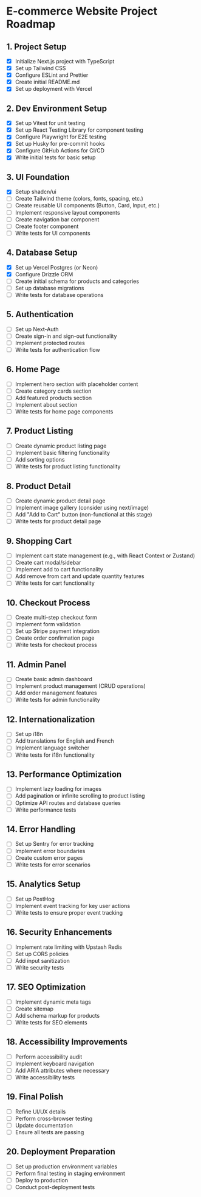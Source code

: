 # E-commerce Website Project Roadmap

## 1. Project Setup

- [x] Initialize Next.js project with TypeScript
- [x] Set up Tailwind CSS
- [x] Configure ESLint and Prettier
- [x] Create initial README.md
- [x] Set up deployment with Vercel

## 2. Dev Environment Setup

- [x] Set up Vitest for unit testing
- [x] Set up React Testing Library for component testing
- [x] Configure Playwright for E2E testing
- [x] Set up Husky for pre-commit hooks
- [x] Configure GitHub Actions for CI/CD
- [x] Write initial tests for basic setup

## 3. UI Foundation

- [x] Setup shadcn/ui
- [ ] Create Tailwind theme (colors, fonts, spacing, etc.)
- [ ] Create reusable UI components (Button, Card, Input, etc.)
- [ ] Implement responsive layout components
- [ ] Create navigation bar component
- [ ] Create footer component
- [ ] Write tests for UI components

## 4. Database Setup

- [x] Set up Vercel Postgres (or Neon)
- [x] Configure Drizzle ORM
- [ ] Create initial schema for products and categories
- [ ] Set up database migrations
- [ ] Write tests for database operations

## 5. Authentication

- [ ] Set up Next-Auth
- [ ] Create sign-in and sign-out functionality
- [ ] Implement protected routes
- [ ] Write tests for authentication flow

## 6. Home Page

- [ ] Implement hero section with placeholder content
- [ ] Create category cards section
- [ ] Add featured products section
- [ ] Implement about section
- [ ] Write tests for home page components

## 7. Product Listing

- [ ] Create dynamic product listing page
- [ ] Implement basic filtering functionality
- [ ] Add sorting options
- [ ] Write tests for product listing functionality

## 8. Product Detail

- [ ] Create dynamic product detail page
- [ ] Implement image gallery (consider using next/image)
- [ ] Add "Add to Cart" button (non-functional at this stage)
- [ ] Write tests for product detail page

## 9. Shopping Cart

- [ ] Implement cart state management (e.g., with React Context or Zustand)
- [ ] Create cart modal/sidebar
- [ ] Implement add to cart functionality
- [ ] Add remove from cart and update quantity features
- [ ] Write tests for cart functionality

## 10. Checkout Process

- [ ] Create multi-step checkout form
- [ ] Implement form validation
- [ ] Set up Stripe payment integration
- [ ] Create order confirmation page
- [ ] Write tests for checkout process

## 11. Admin Panel

- [ ] Create basic admin dashboard
- [ ] Implement product management (CRUD operations)
- [ ] Add order management features
- [ ] Write tests for admin functionality

## 12. Internationalization

- [ ] Set up i18n
- [ ] Add translations for English and French
- [ ] Implement language switcher
- [ ] Write tests for i18n functionality

## 13. Performance Optimization

- [ ] Implement lazy loading for images
- [ ] Add pagination or infinite scrolling to product listing
- [ ] Optimize API routes and database queries
- [ ] Write performance tests

## 14. Error Handling

- [ ] Set up Sentry for error tracking
- [ ] Implement error boundaries
- [ ] Create custom error pages
- [ ] Write tests for error scenarios

## 15. Analytics Setup

- [ ] Set up PostHog
- [ ] Implement event tracking for key user actions
- [ ] Write tests to ensure proper event tracking

## 16. Security Enhancements

- [ ] Implement rate limiting with Upstash Redis
- [ ] Set up CORS policies
- [ ] Add input sanitization
- [ ] Write security tests

## 17. SEO Optimization

- [ ] Implement dynamic meta tags
- [ ] Create sitemap
- [ ] Add schema markup for products
- [ ] Write tests for SEO elements

## 18. Accessibility Improvements

- [ ] Perform accessibility audit
- [ ] Implement keyboard navigation
- [ ] Add ARIA attributes where necessary
- [ ] Write accessibility tests

## 19. Final Polish

- [ ] Refine UI/UX details
- [ ] Perform cross-browser testing
- [ ] Update documentation
- [ ] Ensure all tests are passing

## 20. Deployment Preparation

- [ ] Set up production environment variables
- [ ] Perform final testing in staging environment
- [ ] Deploy to production
- [ ] Conduct post-deployment tests
